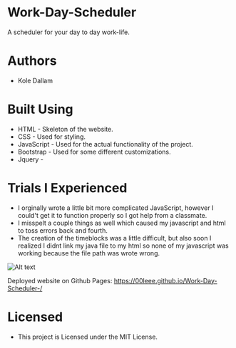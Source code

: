 # Work-Day-Scheduler
A scheduler for your day to day work-life. 

# Authors 
- Kole Dallam

# Built Using
- HTML - Skeleton of the website.
- CSS - Used for styling.
- JavaScript - Used for the actual functionality of the project.
- Bootstrap - Used for some different customizations.
- Jquery - 

#   Trials I Experienced
- I orginally wrote a little bit more complicated JavaScript, however I could't get it to function properly so I got help from a classmate.
- I misspelt a couple things as well which caused my javascript and html to toss errors back and fourth. 
- The creation of the timeblocks was a little difficult, but also soon I realized I didnt link my java file to my html so none of my javascript was working because the file path was wrote wrong.

![Alt text](https://i.imgur.com/shpJodB.png)

Deployed website on Github Pages: https://00leee.github.io/Work-Day-Scheduler-/

# Licensed
- This project is Licensed under the MIT License.

